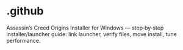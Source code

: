 # .github
Assassin’s Creed Origins Installer for Windows — step‑by‑step installer/launcher guide: link launcher, verify files, move install, tune performance.
